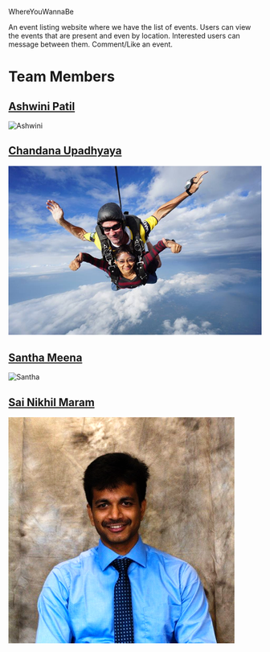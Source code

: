 WhereYouWannaBe

An event listing website where we have the list of events. Users can view the events that are present and even by location. Interested users can message between them. Comment/Like an event.

# Team Members

## [Ashwini Patil](https://github.com/ap1195)
![Ashwini](pics/)

## [Chandana Upadhyaya](https://github.com/chandana22)
![Chandana](pics/chandana.jpg)

## [Santha Meena](https://github.com/rmallensb)
![Santha](pics/)

## [Sai Nikhil Maram](https://github.com/nikhilmaram)
![Nikhil](pics/SaiNikhilMaram.png)
